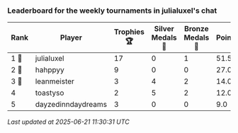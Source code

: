 ### Leaderboard for the weekly tournaments in julialuxel's chat
| Rank | Player | Trophies 🏆 | Silver Medals 🥈 | Bronze Medals 🥉 | Points |
|------|--------|-------------|------------------|------------------|--------|
| 1 🥇 | julialuxel | 17 | 0 | 1 | 51.5 |
| 2 🥈 | hahppyy | 9 | 0 | 0 | 27.0 |
| 3 🥉 | leanmeister | 3 | 4 | 2 | 14.0 |
| 4 | toastyso | 2 | 5 | 2 | 12.0 |
| 5 | dayzedinndaydreams | 3 | 0 | 0 | 9.0 |

_Last updated at 2025-06-21 11:30:31 UTC_